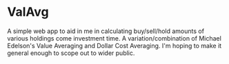# ValAvg

A simple web app to aid in me in calculating buy/sell/hold amounts of various
holdings come investment time.
A variation/combination of Michael Edelson's Value Averaging and Dollar Cost Averaging.
I'm hoping to make it general enough to scope out to wider public.
